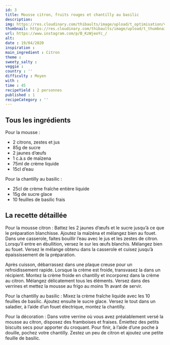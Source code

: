 ```yaml
---
id: 3
title: Mousse citron, fruits rouges et chantilly au basilic
description: 
img: https://res.cloudinary.com/thibaults/image/upload/t_optimisation/v1600517796/Recipes/20200419_mousse_citron.jpg
thumbnail: https://res.cloudinary.com/thibaults/image/upload/t_thumbnail_josie/v1600517796/Recipes/20200419_mousse_citron.jpg
url: https://www.instagram.com/p/B_KzWjeoYc_/
alt: 
date : 19/04/2020
inspiration :
main_ingredient : Citron
theme : 
sweety_salty : 
veggie : 
country : ''
difficulty : Moyen
with : 
time : 45
recipeYield : 2 personnes
published : 1
recipeCategory : ''
---
```


## Tous les ingrédients
Pour la mousse :
 - 2 citrons, zestes et jus
 - 85g de sucre
 - 2 jaunes d’œufs
 - 1 c.à.s de maïzena
 - 75ml de crème liquide
 - 15cl d’eau

Pour la chantilly au basilic :
 - 25cl de crème fraîche entière liquide
 - 15g de sucre glace
 - 10 feuilles de basilic frais

## La recette détaillée
Pour la mousse citron :
Battez les 2 jaunes d’œufs et le sucre jusqu’à ce que le préparation blanchisse. Ajoutez la maïzéna et mélangez bien au fouet. Dans une casserole, faites bouillir l’eau avec le jus et les zestes de citron. Lorsqu’il entre en ébullition, versez le sur les œufs blanchis. Mélangez bien au fouet. Versez le mélange obtenu dans la casserole et cuisez jusqu’à épaississement de la préparation.

Après cuisson, débarrassez dans une plaque creuse pour un refroidissement rapide. Lorsque la crème est froide, transvasez la dans un récipient. Montez la crème froide en chantilly et incorporez dans la crème au citron. Mélangez délicatement tous les éléments. Versez dans des verrines et mettez la mousse au frigo au moins 1h avant de servir.

Pour la chantilly au basilic :
Mixez la crème fraîche liquide avec les 10 feuilles de basilic. Ajoutez ensuite le sucre glace. Versez le tout dans un saladier, à l’aide d’un fouet électrique, montez la chantilly.

Pour la décoration :
Dans votre verrine où vous avez préalablement versé la mousse au citron, disposez des framboises et fraises. Émiettez des petits biscuits secs pour apporter du croquant. Pour finir, à l’aide d’une poche à douille, pochez votre chantilly. Zestez un peu de citron et ajoutez une petite feuille de basilic.